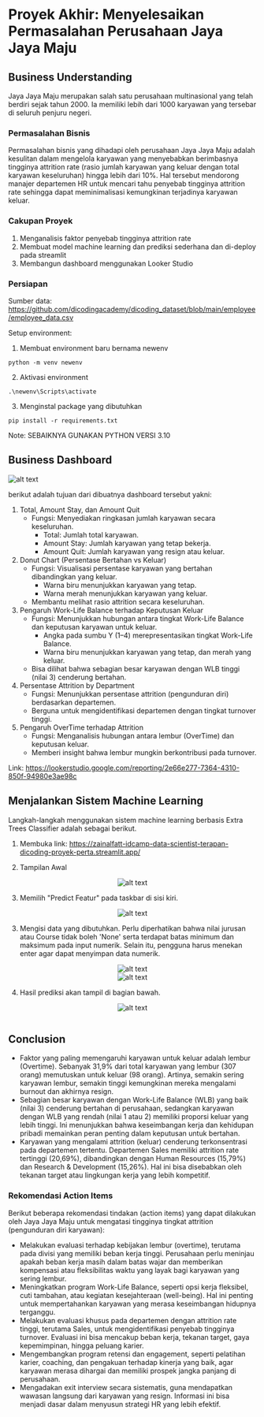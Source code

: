 # Proyek Akhir: Menyelesaikan Permasalahan Perusahaan Jaya Jaya Maju

## Business Understanding
Jaya Jaya Maju merupakan salah satu perusahaan multinasional yang telah berdiri sejak tahun 2000. Ia memiliki lebih dari 1000 karyawan yang tersebar di seluruh penjuru negeri.  

### Permasalahan Bisnis
Permasalahan bisnis yang dihadapi oleh perusahaan Jaya Jaya Maju adalah kesulitan dalam mengelola karyawan yang menyebabkan berimbasnya tingginya attrition rate (rasio jumlah karyawan yang keluar dengan total karyawan keseluruhan) hingga lebih dari 10%. Hal tersebut mendorong manajer departemen HR untuk mencari tahu penyebab tingginya attrition rate sehingga dapat meminimalisasi kemungkinan terjadinya karyawan keluar.

### Cakupan Proyek
1. Menganalisis faktor penyebab tingginya attrition rate
2. Membuat model machine learning dan prediksi sederhana dan di-deploy pada streamlit
3. Membangun dashboard menggunakan Looker Studio

### Persiapan

Sumber data: https://github.com/dicodingacademy/dicoding_dataset/blob/main/employee/employee_data.csv

Setup environment:
1. Membuat environment baru bernama newenv
```
python -m venv newenv
```
2. Aktivasi environment
```
.\newenv\Scripts\activate
```
3. Menginstal package yang dibutuhkan
```
pip install -r requirements.txt
```
Note: SEBAIKNYA GUNAKAN PYTHON VERSI 3.10

## Business Dashboard

<img src="image\mosaicnim-dashboard.png" alt="alt text" width="whatever" height="whatever">

berikut adalah tujuan dari dibuatnya dashboard tersebut yakni:
1. Total, Amount Stay, dan Amount Quit
    - Fungsi: Menyediakan ringkasan jumlah karyawan secara keseluruhan.
        - Total: Jumlah total karyawan.
        - Amount Stay: Jumlah karyawan yang tetap bekerja.
        - Amount Quit: Jumlah karyawan yang resign atau keluar.
2. Donut Chart (Persentase Bertahan vs Keluar)
    - Fungsi: Visualisasi persentase karyawan yang bertahan dibandingkan yang keluar.
        - Warna biru menunjukkan karyawan yang tetap.
        - Warna merah menunjukkan karyawan yang keluar.
    - Membantu melihat rasio attrition secara keseluruhan.
3. Pengaruh Work-Life Balance terhadap Keputusan Keluar
    - Fungsi: Menunjukkan hubungan antara tingkat Work-Life Balance dan keputusan karyawan untuk keluar.
        - Angka pada sumbu Y (1–4) merepresentasikan tingkat Work-Life Balance.
        - Warna biru menunjukkan karyawan yang tetap, dan merah yang keluar.
    - Bisa dilihat bahwa sebagian besar karyawan dengan WLB tinggi (nilai 3) cenderung bertahan.
4. Persentase Attrition by Department
    - Fungsi: Menunjukkan persentase attrition (pengunduran diri) berdasarkan departemen.
    - Berguna untuk mengidentifikasi departemen dengan tingkat turnover tinggi.
5. Pengaruh OverTime terhadap Attrition
    - Fungsi: Menganalisis hubungan antara lembur (OverTime) dan keputusan keluar.
    - Memberi insight bahwa lembur mungkin berkontribusi pada turnover.


Link: https://lookerstudio.google.com/reporting/2e66e277-7364-4310-850f-94980e3ae98c

## Menjalankan Sistem Machine Learning
Langkah-langkah menggunakan sistem machine learning berbasis Extra Trees Classifier	adalah sebagai berikut.

1. Membuka link: https://zainalfatt-idcamp-data-scientist-terapan-dicoding-proyek-perta.streamlit.app/

2. Tampilan Awal
<center><img src="image\tampilan_utama.png" alt="alt text" width="whatever" height="whatever"></center>

3. Memilih "Predict Featur" pada taskbar di sisi kiri.

<center><img src="image\menu.png" alt="alt text" width="whatever" height="whatever"></center>

3. Mengisi data yang dibutuhkan. Perlu diperhatikan bahwa nilai jurusan atau Course tidak boleh 'None' serta terdapat batas minimum dan maksimum pada input numerik. Selain itu, pengguna harus menekan enter agar dapat menyimpan data numerik.

<center><img src="image\featur_predict1.png" alt="alt text" width="whatever" height="whatever"></center>
<center><img src="image\featur_predict2.png" alt="alt text" width="whatever" height="whatever"></center>

4. Hasil prediksi akan tampil di bagian bawah.
<center><img src="image\hasil_prediksi.png" alt="alt text" width="whatever" height="whatever"></center>


```

```

## Conclusion
- Faktor yang paling memengaruhi karyawan untuk keluar adalah lembur (Overtime). Sebanyak 31,9% dari total karyawan yang lembur (307 orang) memutuskan untuk keluar (98 orang). Artinya, semakin sering karyawan lembur, semakin tinggi kemungkinan mereka mengalami burnout dan akhirnya resign.
- Sebagian besar karyawan dengan Work-Life Balance (WLB) yang baik (nilai 3) cenderung bertahan di perusahaan, sedangkan karyawan dengan WLB yang rendah (nilai 1 atau 2) memiliki proporsi keluar yang lebih tinggi. Ini menunjukkan bahwa keseimbangan kerja dan kehidupan pribadi memainkan peran penting dalam keputusan untuk bertahan.
- Karyawan yang mengalami attrition (keluar) cenderung terkonsentrasi pada departemen tertentu. Departemen Sales memiliki attrition rate tertinggi (20,69%), dibandingkan dengan Human Resources (15,79%) dan Research & Development (15,26%). Hal ini bisa disebabkan oleh tekanan target atau lingkungan kerja yang lebih kompetitif.

### Rekomendasi Action Items
Berikut beberapa rekomendasi tindakan (action items) yang dapat dilakukan oleh Jaya Jaya Maju untuk mengatasi tingginya tingkat attrition (pengunduran diri karyawan):
- Melakukan evaluasi terhadap kebijakan lembur (overtime), terutama pada divisi yang memiliki beban kerja tinggi. Perusahaan perlu meninjau apakah beban kerja masih dalam batas wajar dan memberikan kompensasi atau fleksibilitas waktu yang layak bagi karyawan yang sering lembur.
- Meningkatkan program Work-Life Balance, seperti opsi kerja fleksibel, cuti tambahan, atau kegiatan kesejahteraan (well-being). Hal ini penting untuk mempertahankan karyawan yang merasa keseimbangan hidupnya terganggu.
- Melakukan evaluasi khusus pada departemen dengan attrition rate tinggi, terutama Sales, untuk mengidentifikasi penyebab tingginya turnover. Evaluasi ini bisa mencakup beban kerja, tekanan target, gaya kepemimpinan, hingga peluang karier.
- Mengembangkan program retensi dan engagement, seperti pelatihan karier, coaching, dan pengakuan terhadap kinerja yang baik, agar karyawan merasa dihargai dan memiliki prospek jangka panjang di perusahaan.
- Mengadakan exit interview secara sistematis, guna mendapatkan wawasan langsung dari karyawan yang resign. Informasi ini bisa menjadi dasar dalam menyusun strategi HR yang lebih efektif.

